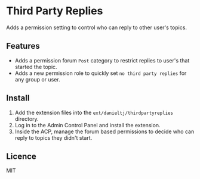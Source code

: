 # Third Party Replies

Adds a permission setting to control who can reply to other user's topics.

## Features

- Adds a permission forum `Post` category to restrict replies to user's that started the topic.
- Adds a new permission role to quickly set `no third party replies` for any group or user.

## Install

1. Add the extension files into the `ext/danieltj/thirdpartyreplies` directory.
2. Log in to the Admin Control Panel and install the extension.
3. Inside the ACP, manage the forum based permissions to decide who can reply to topics they didn't start.

## Licence

MIT
